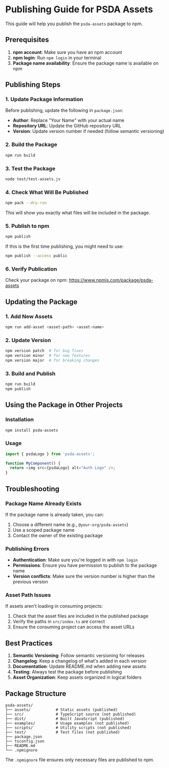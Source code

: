 # Publishing Guide for PSDA Assets

This guide will help you publish the `psda-assets` package to npm.

## Prerequisites

1. **npm account**: Make sure you have an npm account
2. **npm login**: Run `npm login` in your terminal
3. **Package name availability**: Ensure the package name is available on npm

## Publishing Steps

### 1. Update Package Information

Before publishing, update the following in `package.json`:

- **Author**: Replace "Your Name" with your actual name
- **Repository URL**: Update the GitHub repository URL
- **Version**: Update version number if needed (follow semantic versioning)

### 2. Build the Package

```bash
npm run build
```

### 3. Test the Package

```bash
node test/test-assets.js
```

### 4. Check What Will Be Published

```bash
npm pack --dry-run
```

This will show you exactly what files will be included in the package.

### 5. Publish to npm

```bash
npm publish
```

If this is the first time publishing, you might need to use:

```bash
npm publish --access public
```

### 6. Verify Publication

Check your package on npm: https://www.npmjs.com/package/psda-assets

## Updating the Package

### 1. Add New Assets

```bash
npm run add-asset <asset-path> <asset-name>
```

### 2. Update Version

```bash
npm version patch  # for bug fixes
npm version minor  # for new features
npm version major  # for breaking changes
```

### 3. Build and Publish

```bash
npm run build
npm publish
```

## Using the Package in Other Projects

### Installation

```bash
npm install psda-assets
```

### Usage

```typescript
import { psdaLogo } from 'psda-assets';

function MyComponent() {
  return <img src={psdaLogo} alt="Auth Logo" />;
}
```

## Troubleshooting

### Package Name Already Exists

If the package name is already taken, you can:

1. Choose a different name (e.g., `@your-org/psda-assets`)
2. Use a scoped package name
3. Contact the owner of the existing package

### Publishing Errors

- **Authentication**: Make sure you're logged in with `npm login`
- **Permissions**: Ensure you have permission to publish to the package name
- **Version conflicts**: Make sure the version number is higher than the previous version

### Asset Path Issues

If assets aren't loading in consuming projects:

1. Check that the asset files are included in the published package
2. Verify the paths in `src/index.ts` are correct
3. Ensure the consuming project can access the asset URLs

## Best Practices

1. **Semantic Versioning**: Follow semantic versioning for releases
2. **Changelog**: Keep a changelog of what's added in each version
3. **Documentation**: Update README.md when adding new assets
4. **Testing**: Always test the package before publishing
5. **Asset Organization**: Keep assets organized in logical folders

## Package Structure

```
psda-assets/
├── assets/           # Static assets (published)
├── src/              # TypeScript source (not published)
├── dist/             # Built JavaScript (published)
├── examples/         # Usage examples (not published)
├── scripts/          # Utility scripts (not published)
├── test/             # Test files (not published)
├── package.json
├── tsconfig.json
├── README.md
└── .npmignore
```

The `.npmignore` file ensures only necessary files are published to npm. 